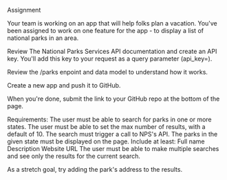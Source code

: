 Assignment

Your team is working on an app that will help folks plan a vacation. 
You've been assigned to work on one feature for the app - to display a list of national parks in an area.

Review The National Parks Services API documentation and create an API key. 
    You'll add this key to your request as a query parameter (api_key=).

Review the /parks enpoint and data model to understand how it works.

Create a new app and push it to GitHub.

When you're done, submit the link to your GitHub repo at the bottom of the page.

Requirements:
    The user must be able to search for parks in one or more states.
    The user must be able to set the max number of results, with a default of 10.
    The search must trigger a call to NPS's API.
    The parks in the given state must be displayed on the page. Include at least:
        Full name
        Description
        Website URL
    The user must be able to make multiple searches and see only the results for the current search.

As a stretch goal, try adding the park's address to the results.